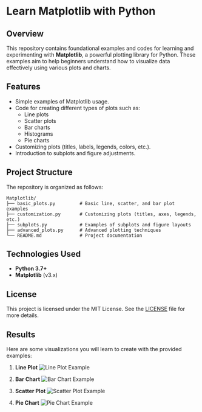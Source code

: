 # Learn Matplotlib with Python

## Overview
This repository contains foundational examples and codes for learning and experimenting with **Matplotlib**, a powerful plotting library for Python. These examples aim to help beginners understand how to visualize data effectively using various plots and charts.

## Features
- Simple examples of Matplotlib usage.
- Code for creating different types of plots such as:
  - Line plots
  - Scatter plots
  - Bar charts
  - Histograms
  - Pie charts
- Customizing plots (titles, labels, legends, colors, etc.).
- Introduction to subplots and figure adjustments.

## Project Structure
The repository is organized as follows:

```
Matplotlib/
├── basic_plots.py         # Basic line, scatter, and bar plot examples
├── customization.py       # Customizing plots (titles, axes, legends, etc.)
├── subplots.py            # Examples of subplots and figure layouts
├── advanced_plots.py      # Advanced plotting techniques
└── README.md              # Project documentation
```

## Technologies Used
- **Python 3.7+**
- **Matplotlib** (v3.x)

## License
This project is licensed under the MIT License. See the [LICENSE](../LICENSE) file for more details.

## Results
Here are some visualizations you will learn to create with the provided examples:

1. **Line Plot**
   ![Line Plot Example](https://matplotlib.org/stable/_images/sphx_glr_plot_001.png)

2. **Bar Chart**
   ![Bar Chart Example](https://matplotlib.org/stable/_images/sphx_glr_bar_001.png)

3. **Scatter Plot**
   ![Scatter Plot Example](https://matplotlib.org/stable/_images/sphx_glr_scatter_001.png)

4. **Pie Chart**
   ![Pie Chart Example](https://matplotlib.org/stable/_images/sphx_glr_pie_features_001.png)
